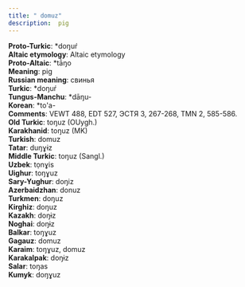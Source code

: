 ```yaml
---
title: " domuz"
description:  pig
---
```


<strong>Proto-Turkic</strong>:  *doŋuŕ<br>
<strong>Altaic etymology</strong>:  Altaic etymology<br>
<strong> Proto-Altaic</strong>:  *tā̀ŋo<br>
<strong>Meaning</strong>:  pig<br>
<strong>Russian meaning</strong>:  свинья<br>
<strong>Turkic</strong>:  *doŋuŕ<br>
<strong>Tungus-Manchu</strong>:  *dāŋu-<br>
<strong>Korean</strong>:  *to'a-<br>
<strong>Comments</strong>:  VEWT 488, EDT 527, ЭСТЯ 3, 267-268, TMN 2, 585-586.<br>
<strong>Old Turkic</strong>:  toŋuz (OUygh.)<br>
<strong>Karakhanid</strong>:  toŋuz (MK)<br>
<strong>Turkish</strong>:  domuz<br>
<strong>Tatar</strong>:  duŋɣɨz<br>
<strong>Middle Turkic</strong>:  toŋuz (Sangl.)<br>
<strong>Uzbek</strong>:  tọnɣis<br>
<strong>Uighur</strong>:  toŋɣuz<br>
<strong>Sary-Yughur</strong>:  doŋiz<br>
<strong>Azerbaidzhan</strong>:  donuz<br>
<strong>Turkmen</strong>:  doŋuz<br>
<strong>Kirghiz</strong>:  doŋuz<br>
<strong>Kazakh</strong>:  doŋɨz<br>
<strong>Noghai</strong>:  doŋɨz<br>
<strong>Balkar</strong>:  toŋɣuz<br>
<strong>Gagauz</strong>:  domuz<br>
<strong>Karaim</strong>:  toŋɣuz, domuz<br>
<strong>Karakalpak</strong>:  doŋɨz<br>
<strong>Salar</strong>:  toŋas<br>
<strong>Kumyk</strong>:  doŋɣuz<br>


